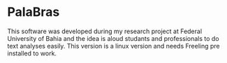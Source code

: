 # PalaBras
This software was developed during my research project at Federal University of Bahia and the idea is aloud studants and 
professionals to do text analyses easily. This version is a linux version and needs Freeling pre installed to work.
